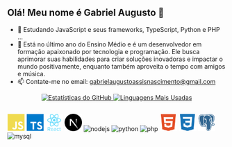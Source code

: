 ## Olá! Meu nome é Gabriel Augusto 👋


- 🌱 Estudando JavaScript e seus frameworks, TypeScript, Python e PHP ...
- 💬 Está no último ano do Ensino Médio e é um desenvolvedor em formação apaixonado por tecnologia e programação. Ele busca aprimorar suas habilidades para criar soluções inovadoras e impactar o mundo positivamente, enquanto também aproveita o tempo com amigos e música.
- 📫 Contate-me no email: gabrielaugustoassisnascimento@gmail.com

<p align="center">
  <a href="https://github.com/gabrielaanascimento">
    <picture>
      <source
        srcset="https://github-readme-stats.vercel.app/api?username=gabrielaanascimento&show_icons=true&theme=dark&card_width=340"
        media="(prefers-color-scheme: dark)"
      />
      <source
        srcset="https://github-readme-stats.vercel.app/api?username=gabrielaanascimento&show_icons=true&card_width=340"
        media="(prefers-color-scheme: light), (prefers-color-scheme: no-preference)"
      />
      <img height="165em" src="https://github-readme-stats.vercel.app/api?username=gabrielaanascimento&show_icons=true&card_width=340" alt="Estatísticas do GitHub" />
    </picture>
  </a>
  <a href="https://github.com/gabrielaanascimento">
    <picture>
      <source
        srcset="https://github-readme-stats.vercel.app/api/top-langs/?username=gabrielaanascimento&custom_title=Most%20Used%20Languages&theme=dark&card_width=340"
        media="(prefers-color-scheme: dark)"
      />
      <source
        srcset="https://github-readme-stats.vercel.app/api/top-langs/?username=gabrielaanascimento&custom_title=Most%20Used%20Languages&theme=light&card_width=340"
        media="(prefers-color-scheme: light), (prefers-color-scheme: no-preference)"
      />
      <img height="165em" src="https://github-readme-stats.vercel.app/api/top-langs/?username=gabrielaanascimento&custom_title=Most%20Used%20Languages&theme=light&card_width=340" alt="Linguagens Mais Usadas" />
    </picture>
  </a>
</p>

##

<p align="left">
  <img src="https://raw.githubusercontent.com/devicons/devicon/master/icons/javascript/javascript-plain.svg" alt="javascript" width="40" height="40"/>
  <img src="https://raw.githubusercontent.com/devicons/devicon/master/icons/typescript/typescript-plain.svg" alt="typescript" width="40" height="40"/>
  <img src="https://raw.githubusercontent.com/devicons/devicon/master/icons/react/react-original-wordmark.svg" alt="react" width="40" height="40"/>
  <img src="https://raw.githubusercontent.com/devicons/devicon/master/icons/nextjs/nextjs-original.svg" alt="nextjs" width="40" height="40"/>
  <img src="https://cdn.jsdelivr.net/gh/devicons/devicon@latest/icons/nodejs/nodejs-original-wordmark.svg" alt="nodejs" width="40" height="40"/>
  <img src="https://cdn.jsdelivr.net/gh/devicons/devicon@latest/icons/python/python-original.svg" alt="python" width="40" height="40"/>
  <img src="https://cdn.jsdelivr.net/gh/devicons/devicon@latest/icons/php/php-original.svg" alt="php" width="40" height="40"/>
  <img src="https://raw.githubusercontent.com/devicons/devicon/master/icons/html5/html5-plain.svg" alt="html5" width="40" height="40"/>
  <img src="https://raw.githubusercontent.com/devicons/devicon/master/icons/css3/css3-plain.svg" alt="css3" width="40" height="40"/>
  <img src="https://raw.githubusercontent.com/devicons/devicon/master/icons/postgresql/postgresql-plain.svg" alt="postgresql" width="40" height="40"/>
  <img src="https://cdn.jsdelivr.net/gh/devicons/devicon@latest/icons/mysql/mysql-original.svg" alt="mysql" width="40" height="40"/>
</p>


